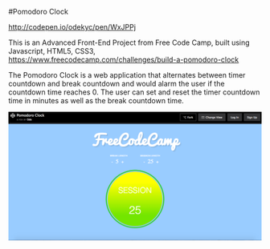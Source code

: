 #Pomodoro Clock

http://codepen.io/odekyc/pen/WxJPPj

This is an Advanced Front-End Project from Free Code Camp, built using Javascript, HTML5, CSS3, 
https://www.freecodecamp.com/challenges/build-a-pomodoro-clock

The Pomodoro Clock is a web application that alternates between timer countdown and break countdown and would alarm the user if the countdown time reaches 0. The user can set and reset the timer countdown time in minutes as well as the break countdown time. 

![Pomodoro](https://github.com/odekyc/Front_End/blob/master/Pomodoro_Clock/pomodoro_clock.png)

